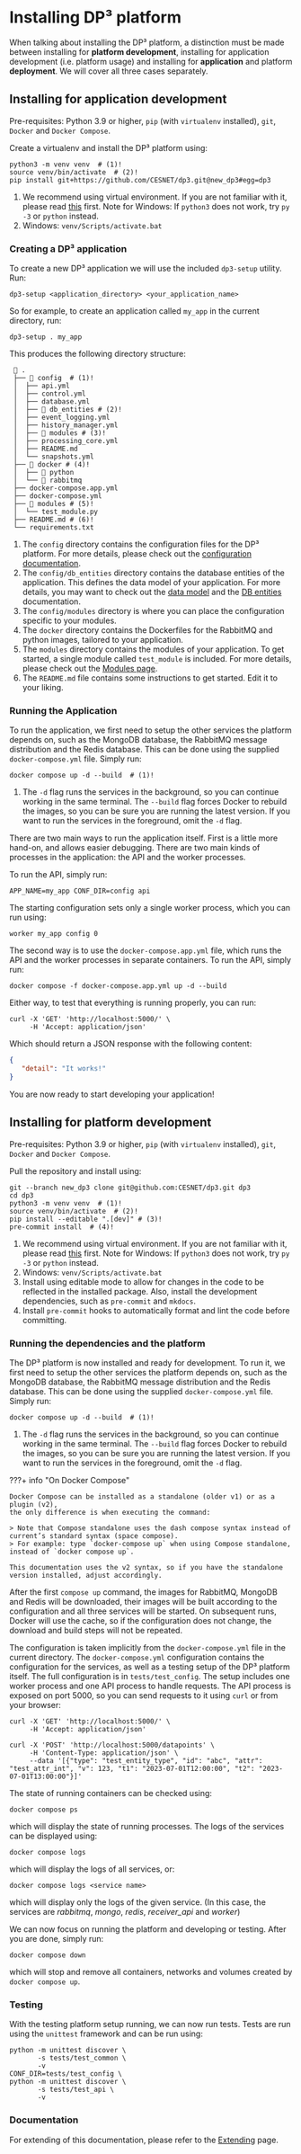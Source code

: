# Installing DP³ platform

When talking about installing the DP³ platform, a distinction must be made between installing
for **platform development**, installing for application development (i.e. platform usage) 
and installing for **application** and platform **deployment**. 
We will cover all three cases separately.

## Installing for application development

Pre-requisites: Python 3.9 or higher, `pip` (with `virtualenv` installed), `git`, `Docker` and `Docker Compose`.

Create a virtualenv and install the DP³ platform using:

```shell
python3 -m venv venv  # (1)!
source venv/bin/activate  # (2)!
pip install git+https://github.com/CESNET/dp3.git@new_dp3#egg=dp3
```

1. We recommend using virtual environment. If you are not familiar with it, please read 
   [this](https://docs.python.org/3/tutorial/venv.html) first.
   Note for Windows: If `python3` does not work, try `py -3` or `python` instead.
2. Windows: `venv/Scripts/activate.bat`

### Creating a DP³ application

To create a new DP³ application we will use the included `dp3-setup` utility. Run:

```shell
dp3-setup <application_directory> <your_application_name> 
```

So for example, to create an application called `my_app` in the current directory, run:

```shell
dp3-setup . my_app
```

This produces the following directory structure:
```shell
 📂 .
 ├── 📁 config  # (1)! 
 │  ├── api.yml
 │  ├── control.yml
 │  ├── database.yml
 │  ├── 📁 db_entities # (2)!
 │  ├── event_logging.yml
 │  ├── history_manager.yml
 │  ├── 📁 modules # (3)!
 │  ├── processing_core.yml
 │  ├── README.md
 │  └── snapshots.yml
 ├── 📁 docker # (4)!
 │  ├── 📁 python
 │  └── 📁 rabbitmq
 ├── docker-compose.app.yml
 ├── docker-compose.yml
 ├── 📁 modules # (5)!
 │  └── test_module.py
 ├── README.md # (6)!
 └── requirements.txt
```

1. The `config` directory contains the configuration files for the DP³ platform. For more details,
   please check out the [configuration documentation](configuration/index.md).
2. The `config/db_entities` directory contains the database entities of the application.
   This defines the data model of your application. 
   For more details, you may want to check out the [data model](data_model.md) and the
   [DB entities](configuration/db_entities.md) documentation.
3. The `config/modules` directory is where you can place the configuration specific to your modules.
4. The `docker` directory contains the Dockerfiles for the RabbitMQ and python images, 
   tailored to your application. 
5. The `modules` directory contains the modules of your application. To get started,
   a single module called `test_module` is included. 
   For more details, please check out the [Modules page](modules.md).
6. The `README.md` file contains some instructions to get started. 
   Edit it to your liking.

### Running the Application

To run the application, we first need to setup the other services the platform depends on,
such as the MongoDB database, the RabbitMQ message distribution and the Redis database.
This can be done using the supplied `docker-compose.yml` file. Simply run:

```shell
docker compose up -d --build  # (1)!
```

1. The `-d` flag runs the services in the background, so you can continue working in the same terminal.
   The `--build` flag forces Docker to rebuild the images, so you can be sure you are running the latest version.
   If you want to run the services in the foreground, omit the `-d` flag.

There are two main ways to run the application itself. First is a little more hand-on, 
and allows easier debugging. 
There are two main kinds of processes in the application: the API and the worker processes.

To run the API, simply run:

```shell
APP_NAME=my_app CONF_DIR=config api
```

The starting configuration sets only a single worker process, which you can run using:

```shell
worker my_app config 0     
```

The second way is to use the `docker-compose.app.yml` file, which runs the API and the worker processes
in separate containers. To run the API, simply run:

```shell
docker compose -f docker-compose.app.yml up -d --build
```

Either way, to test that everything is running properly, you can run:
```shell
curl -X 'GET' 'http://localhost:5000/' \
     -H 'Accept: application/json' 
```

Which should return a JSON response with the following content:
```json
{
   "detail": "It works!"
}
```

You are now ready to start developing your application!

## Installing for platform development

Pre-requisites: Python 3.9 or higher, `pip` (with `virtualenv` installed), `git`, `Docker` and `Docker Compose`.

Pull the repository and install using:

```shell
git --branch new_dp3 clone git@github.com:CESNET/dp3.git dp3 
cd dp3
python3 -m venv venv  # (1)!
source venv/bin/activate  # (2)!
pip install --editable ".[dev]" # (3)!
pre-commit install  # (4)!
```

1. We recommend using virtual environment. If you are not familiar with it, please read 
   [this](https://docs.python.org/3/tutorial/venv.html) first.
   Note for Windows: If `python3` does not work, try `py -3` or `python` instead.
2. Windows: `venv/Scripts/activate.bat`
3. Install using editable mode to allow for changes in the code to be reflected in the installed package.
   Also, install the development dependencies, such as `pre-commit` and `mkdocs`.
4. Install `pre-commit` hooks to automatically format and lint the code before committing.

### Running the dependencies and the platform

The DP³ platform is now installed and ready for development.
To run it, we first need to setup the other services the platform depends on,
such as the MongoDB database, the RabbitMQ message distribution and the Redis database.
This can be done using the supplied `docker-compose.yml` file. Simply run:

```shell
docker compose up -d --build  # (1)!
```

1. The `-d` flag runs the services in the background, so you can continue working in the same terminal.
   The `--build` flag forces Docker to rebuild the images, so you can be sure you are running the latest version.
   If you want to run the services in the foreground, omit the `-d` flag.

???+ info "On Docker Compose"

    Docker Compose can be installed as a standalone (older v1) or as a plugin (v2), 
    the only difference is when executing the command:
    
    > Note that Compose standalone uses the dash compose syntax instead of current’s standard syntax (space compose).
    > For example: type `docker-compose up` when using Compose standalone, instead of `docker compose up`.

    This documentation uses the v2 syntax, so if you have the standalone version installed, adjust accordingly.

After the first `compose up` command, the images for RabbitMQ, MongoDB and Redis will be downloaded,
their images will be built according to the configuration and all three services will be started.
On subsequent runs, Docker will use the cache, so if the configuration does not change, the download
and build steps will not be repeated.

The configuration is taken implicitly from the `docker-compose.yml` file in the current directory.
The `docker-compose.yml` configuration contains the configuration for the services,
as well as a testing setup of the DP³ platform itself. 
The full configuration is in `tests/test_config`.
The setup includes one worker process and one API process to handle requests. 
The API process is exposed on port 5000, so you can send requests to it using `curl` or from your browser:

```shell
curl -X 'GET' 'http://localhost:5000/' \
     -H 'Accept: application/json' 
```
```shell
curl -X 'POST' 'http://localhost:5000/datapoints' \
     -H 'Content-Type: application/json' \
     --data '[{"type": "test_entity_type", "id": "abc", "attr": "test_attr_int", "v": 123, "t1": "2023-07-01T12:00:00", "t2": "2023-07-01T13:00:00"}]'
```

The state of running containers can be checked using:

```shell
docker compose ps
```

which will display the state of running processes. The logs of the services can be displayed using:

```shell
docker compose logs
```

which will display the logs of all services, or:

```shell
docker compose logs <service name>
```

which will display only the logs of the given service. 
(In this case, the services are *rabbitmq*, *mongo*, *redis*, *receiver_api* and *worker*)

We can now focus on running the platform and developing or testing. After you are done, simply run:

```shell
docker compose down
```

which will stop and remove all containers, networks and volumes created by `docker compose up`.

### Testing

With the testing platform setup running, we can now run tests. 
Tests are run using the `unittest` framework and can be run using:

```shell
python -m unittest discover \
       -s tests/test_common \
       -v
CONF_DIR=tests/test_config \
python -m unittest discover \
       -s tests/test_api \
       -v
```

### Documentation

For extending of this documentation, please refer to the [Extending](extending.md) page.

[//]: # (TODO expland - installing for application development, deployment.)